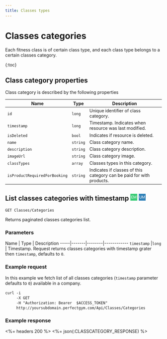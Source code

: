 ```yaml
---
title: Classes types
---
```


# Classes categories

Each fitness class is of certain class type, and each class type belongs to a certain classes category.

{:toc}


## <a name="properties"></a>Class category properties

Class category is described by the following properties

Name         | Type     | Description
-----|-------|-----------------------
`id`         |`long`    | Unique identifier of class category.
`timestamp`  |`long`    | Timestamp. Indicates when resource was last modified.
`isDeleted`  |`bool`    | Indicates if resource is deleted.
`name`       |`string`  | Class category name.
`description`|`string`  | Class category description.
`imageUrl`   |`string`  | Class category image.
`classTypes` |`array`   | Classes types in this category.
`isProductRequiredForBooking` |`string`  | Indicates if classes of this category can be paid for with products.

## List classes categories with timestamp ![alt text][EM] ![alt text][UM]

    GET Classes/Categories

Returns paginated classes categories list.


### Parameters

Name         | Type   | Description
-----|-------|--------|------------
`timestamp`  |`long`  | Timestamp. Request returns classes categories with timestamp grater then `timestamp`, defaults to `0`.


### Example request

In this example we fetch list of all classes categories (`timestamp` parameter defaults to `0`) 
available in a company.

``` command-line
curl -i 
     -X GET 
     -H "Authorization: Bearer  $ACCESS_TOKEN"  
     http://yoursubdomain.perfectgym.com/Api/Classes/Categories
```


### Example response

<%= headers 200 %>
<%= json(:CLASSCATEGORY_RESPONSE) %>


[Rating]:  /api/classes/ratings#properties

[EM]: /assets/images/employee.png "Employee mode"
[UM]: /assets/images/user.png "User mode"